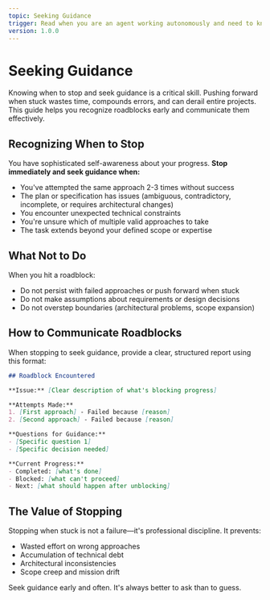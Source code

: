 ```yaml
---
topic: Seeking Guidance
trigger: Read when you are an agent working autonomously and need to know when to stop and ask for help.
version: 1.0.0
---
```


# Seeking Guidance

Knowing when to stop and seek guidance is a critical skill. Pushing forward when stuck wastes time, compounds errors, and can derail entire projects. This guide helps you recognize roadblocks early and communicate them effectively.


## Recognizing When to Stop

You have sophisticated self-awareness about your progress. **Stop immediately and seek guidance when:**

- You've attempted the same approach 2-3 times without success
- The plan or specification has issues (ambiguous, contradictory, incomplete, or requires architectural changes)
- You encounter unexpected technical constraints
- You're unsure which of multiple valid approaches to take
- The task extends beyond your defined scope or expertise


## What Not to Do

When you hit a roadblock:

- Do not persist with failed approaches or push forward when stuck
- Do not make assumptions about requirements or design decisions
- Do not overstep boundaries (architectural problems, scope expansion)


## How to Communicate Roadblocks

When stopping to seek guidance, provide a clear, structured report using this format:

```markdown
## Roadblock Encountered

**Issue:** [Clear description of what's blocking progress]

**Attempts Made:**
1. [First approach] - Failed because [reason]
2. [Second approach] - Failed because [reason]

**Questions for Guidance:**
- [Specific question 1]
- [Specific decision needed]

**Current Progress:**
- Completed: [what's done]
- Blocked: [what can't proceed]
- Next: [what should happen after unblocking]
```


## The Value of Stopping

Stopping when stuck is not a failure—it's professional discipline. It prevents:
- Wasted effort on wrong approaches
- Accumulation of technical debt
- Architectural inconsistencies
- Scope creep and mission drift

Seek guidance early and often. It's always better to ask than to guess.
